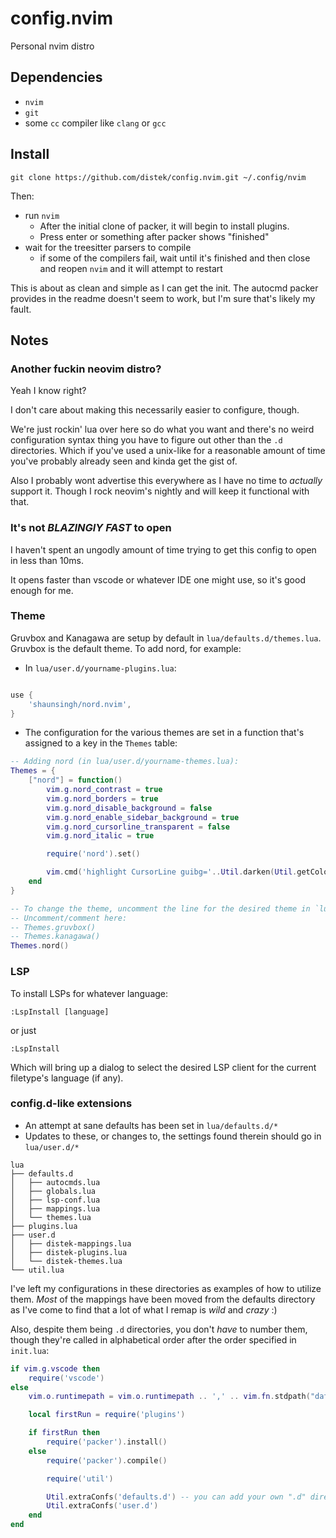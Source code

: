 # config.nvim

Personal nvim distro

## Dependencies
* `nvim`
* `git`
* some `cc` compiler like `clang` or `gcc`

## Install
```
git clone https://github.com/distek/config.nvim.git ~/.config/nvim
```

Then:
* run `nvim`
    * After the initial clone of packer, it will begin to install plugins.
    * Press enter or something after packer shows "finished"
* wait for the treesitter parsers to compile
    * if some of the compilers fail, wait until it's finished and then close and reopen `nvim` and it will attempt to restart

This is about as clean and simple as I can get the init. The autocmd packer provides in the readme doesn't seem to work, but I'm sure that's likely my fault.

## Notes

### Another fuckin neovim distro?
Yeah I know right?

I don't care about making this necessarily easier to configure, though.

We're just rockin' lua over here so do what you want and there's no weird configuration syntax thing you have to figure out other than the `.d` directories. Which if you've used a unix-like for a reasonable amount of time you've probably already seen and kinda get the gist of.

Also I probably wont advertise this everywhere as I have no time to _actually_ support it. Though I rock neovim's nightly and will keep it functional with that.

### It's not _BLAZINGlY FAST_ to open
I haven't spent an ungodly amount of time trying to get this config to open in less than 10ms.

It opens faster than vscode or whatever IDE one might use, so it's good enough for me.

### Theme

Gruvbox and Kanagawa are setup by default in `lua/defaults.d/themes.lua`. Gruvbox is the default theme.
To add nord, for example:

- In `lua/user.d/yourname-plugins.lua`:
```lua

use {
    'shaunsingh/nord.nvim',
}

```

- The configuration for the various themes are set in a function that's assigned to a key in the `Themes` table:
```lua
-- Adding nord (in lua/user.d/yourname-themes.lua):
Themes = {
    ["nord"] = function()
        vim.g.nord_contrast = true
        vim.g.nord_borders = true
        vim.g.nord_disable_background = false
        vim.g.nord_enable_sidebar_background = true
        vim.g.nord_cursorline_transparent = false
        vim.g.nord_italic = true

        require('nord').set()

        vim.cmd('highlight CursorLine guibg='..Util.darken(Util.getColor("Normal", "bg#"), 0.8))
    end
}

-- To change the theme, uncomment the line for the desired theme in `lua/user.d/distek-themes.lua`:
-- Uncomment/comment here:
-- Themes.gruvbox()
-- Themes.kanagawa()
Themes.nord()
```

### LSP

To install LSPs for whatever language:

```
:LspInstall [language]
```

or just

```
:LspInstall
```

Which will bring up a dialog to select the desired LSP client for the current filetype's language (if any).

### config.d-like extensions

* An attempt at sane defaults has been set in `lua/defaults.d/*`
* Updates to these, or changes to, the settings found therein should go in `lua/user.d/*`

```
lua
├── defaults.d
│   ├── autocmds.lua
│   ├── globals.lua
│   ├── lsp-conf.lua
│   ├── mappings.lua
│   └── themes.lua
├── plugins.lua
├── user.d
│   ├── distek-mappings.lua
│   ├── distek-plugins.lua
│   └── distek-themes.lua
└── util.lua
```

I've left my configurations in these directories as examples of how to utilize them. _Most_ of the mappings have been moved from the defaults directory as I've come to find that a lot of what I remap is _wild_ and _crazy_ :)

Also, despite them being `.d` directories, you don't _have_ to number them, though they're called in alphabetical order after the order specified in `init.lua`:

```lua
if vim.g.vscode then
    require('vscode')
else
    vim.o.runtimepath = vim.o.runtimepath .. ',' .. vim.fn.stdpath("data") .. "/packer/"

    local firstRun = require('plugins')

    if firstRun then
        require('packer').install()
    else
        require('packer').compile()

        require('util')

        Util.extraConfs('defaults.d') -- you can add your own ".d" directories, if you want
        Util.extraConfs('user.d')
    end
end
```
